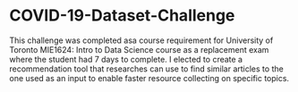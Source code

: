 # COVID-19-Dataset-Challenge
This challenge was completed asa course requirement for University of Toronto MIE1624: Intro to Data Science course
as a replacement exam where the student had 7 days to complete. I elected to create a recommendation tool that researches
can use to find similar articles to the one used as an input to enable faster resource collecting on specific topics.
